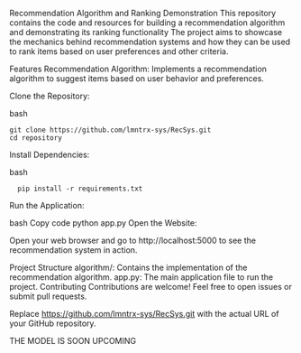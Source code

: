 Recommendation Algorithm and Ranking Demonstration
This repository contains the code and resources for building a recommendation algorithm and demonstrating its ranking functionality 
The project aims to showcase the mechanics behind recommendation systems and how they can be used to rank items based on user preferences and other criteria.

Features
Recommendation Algorithm: Implements a recommendation algorithm to suggest items based on user behavior and preferences.

Clone the Repository:

bash

    git clone https://github.com/lmntrx-sys/RecSys.git
    cd repository
  
Install Dependencies:

bash

      pip install -r requirements.txt
  
Run the Application:

bash
Copy code
python app.py
Open the Website:

Open your web browser and go to http://localhost:5000 to see the recommendation system in action.

Project Structure
algorithm/: Contains the implementation of the recommendation algorithm.
app.py: The main application file to run the project.
Contributing
Contributions are welcome! Feel free to open issues or submit pull requests.


Replace https://github.com/lmntrx-sys/RecSys.git with the actual URL of your GitHub repository.

THE MODEL IS SOON UPCOMING 
